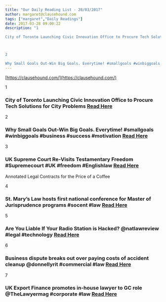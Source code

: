 ```yaml
---
title: "Our Daily Reading List - 28/03/2017"
author: margaret@clausehound.com
tags: ["margaret","Daily Readings"]
date: 2017-03-28 09:00:22
description: "1

City of Toronto Launching Civic Innovation Office to Procure Tech Solutions for City Problems Read Here



2

Why Small Goals Out-Win Big Goals. Everytime! #smallgoals #winbiggoals #business #succ..."
---
```


[https://clausehound.com/](https://clausehound.com/)

1

### City of Toronto Launching Civic Innovation Office to Procure Tech Solutions for City Problems [Read Here](http://startupheretoronto.com/toronto-news/city-of-toronto-launching-civic-innovation-office-to-procure-tech-solutions-for-city-problems/)

2

### Why Small Goals Out-Win Big Goals. Everytime! #smallgoals #winbiggoals #business #success #motivation [Read Here](http://www.chrisducker.com/small-goals/)

3

### UK Supreme Court Re-Visits Testamentary Freedom #Supremecourt #UK #freedom #Englishlaw [Read Here](http://www.slaw.ca/2017/03/20/uk-supreme-court-re-visits-testamentary-freedom/)

Annotated Legal Contracts
for the Price of a Coffee

4

### St. Mary’s Law hosts first national conference for Master of Jurisprudence programs #socent #law [Read Here](https://goo.gl/2vbMVS)

5

### Are You Liable If Your Radio Station is Hacked? @natlawreview #legal #technology  [Read Here](https://goo.gl/FOIpc5)

6

### Business dispute breaks out over paying costs of accident cleanup @donnellyrit #commercial #law  [Read Here](https://goo.gl/84iSeF)

7

### UK Export Finance promotes in-house lawyer to GC role @TheLawyermag #corporate #law  [Read Here](https://goo.gl/KlQg0k)